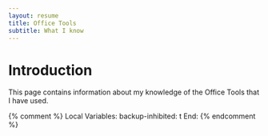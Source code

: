 ```yaml
---
layout: resume
title: Office Tools
subtitle: What I know
---
```


# Introduction

This page contains information about my knowledge of the Office Tools that I have used.


{% comment %}
Local Variables:
backup-inhibited: t
End:
{% endcomment %}
